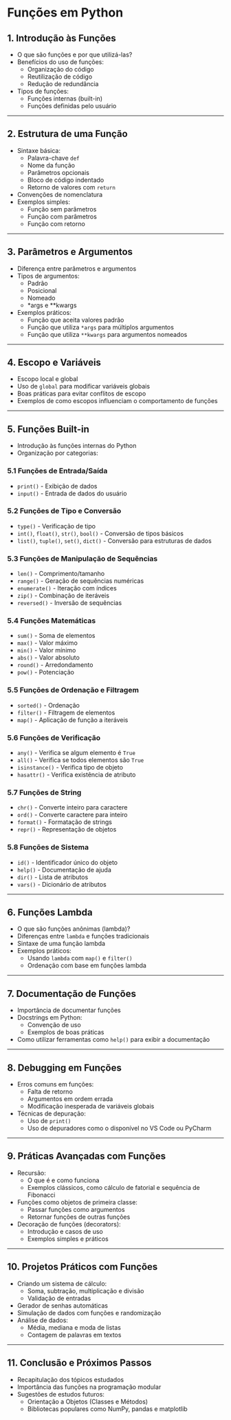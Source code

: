 # **Funções em Python**

## **1. Introdução às Funções**

- O que são funções e por que utilizá-las?
- Benefícios do uso de funções:
  - Organização do código
  - Reutilização de código
  - Redução de redundância
- Tipos de funções:
  - Funções internas (built-in)
  - Funções definidas pelo usuário

------

## **2. Estrutura de uma Função**

- Sintaxe básica:
  - Palavra-chave `def`
  - Nome da função
  - Parâmetros opcionais
  - Bloco de código indentado
  - Retorno de valores com `return`
- Convenções de nomenclatura
- Exemplos simples:
  - Função sem parâmetros
  - Função com parâmetros
  - Função com retorno

------

## **3. Parâmetros e Argumentos**

- Diferença entre parâmetros e argumentos
- Tipos de argumentos:
  - Padrão
  - Posicional
  - Nomeado
  - *args e **kwargs
- Exemplos práticos:
  - Função que aceita valores padrão
  - Função que utiliza `*args` para múltiplos argumentos
  - Função que utiliza `**kwargs` para argumentos nomeados

------

## **4. Escopo e Variáveis**

- Escopo local e global
- Uso de `global` para modificar variáveis globais
- Boas práticas para evitar conflitos de escopo
- Exemplos de como escopos influenciam o comportamento de funções

------

## **5. Funções Built-in**

- Introdução às funções internas do Python
- Organização por categorias:

### **5.1 Funções de Entrada/Saída**

- `print()` - Exibição de dados
- `input()` - Entrada de dados do usuário

### **5.2 Funções de Tipo e Conversão**

- `type()` - Verificação de tipo
- `int()`, `float()`, `str()`, `bool()` - Conversão de tipos básicos
- `list()`, `tuple()`, `set()`, `dict()` - Conversão para estruturas de dados

### **5.3 Funções de Manipulação de Sequências**

- `len()` - Comprimento/tamanho
- `range()` - Geração de sequências numéricas
- `enumerate()` - Iteração com índices
- `zip()` - Combinação de iteráveis
- `reversed()` - Inversão de sequências

### **5.4 Funções Matemáticas**

- `sum()` - Soma de elementos
- `max()` - Valor máximo
- `min()` - Valor mínimo
- `abs()` - Valor absoluto
- `round()` - Arredondamento
- `pow()` - Potenciação

### **5.5 Funções de Ordenação e Filtragem**

- `sorted()` - Ordenação
- `filter()` - Filtragem de elementos
- `map()` - Aplicação de função a iteráveis

### **5.6 Funções de Verificação**

- `any()` - Verifica se algum elemento é `True`
- `all()` - Verifica se todos elementos são `True`
- `isinstance()` - Verifica tipo de objeto
- `hasattr()` - Verifica existência de atributo

### **5.7 Funções de String**

- `chr()` - Converte inteiro para caractere
- `ord()` - Converte caractere para inteiro
- `format()` - Formatação de strings
- `repr()` - Representação de objetos

### **5.8 Funções de Sistema**

- `id()` - Identificador único do objeto
- `help()` - Documentação de ajuda
- `dir()` - Lista de atributos
- `vars()` - Dicionário de atributos

------

## **6. Funções Lambda**

- O que são funções anônimas (lambda)?
- Diferenças entre `lambda` e funções tradicionais
- Sintaxe de uma função lambda
- Exemplos práticos:
  - Usando `lambda` com `map()` e `filter()`
  - Ordenação com base em funções lambda

------

## **7. Documentação de Funções**

- Importância de documentar funções
- Docstrings em Python:
  - Convenção de uso
  - Exemplos de boas práticas
- Como utilizar ferramentas como `help()` para exibir a documentação

------

## **8. Debugging em Funções**

- Erros comuns em funções:
  - Falta de retorno
  - Argumentos em ordem errada
  - Modificação inesperada de variáveis globais
- Técnicas de depuração:
  - Uso de `print()`
  - Uso de depuradores como o disponível no VS Code ou PyCharm

------

## **9. Práticas Avançadas com Funções**

- Recursão:
  - O que é e como funciona
  - Exemplos clássicos, como cálculo de fatorial e sequência de Fibonacci
- Funções como objetos de primeira classe:
  - Passar funções como argumentos
  - Retornar funções de outras funções
- Decoração de funções (decorators):
  - Introdução e casos de uso
  - Exemplos simples e práticos

------

## **10. Projetos Práticos com Funções**

- Criando um sistema de cálculo:
  - Soma, subtração, multiplicação e divisão
  - Validação de entradas
- Gerador de senhas automáticas
- Simulação de dados com funções e randomização
- Análise de dados:
  - Média, mediana e moda de listas
  - Contagem de palavras em textos

------

## **11. Conclusão e Próximos Passos**

- Recapitulação dos tópicos estudados
- Importância das funções na programação modular
- Sugestões de estudos futuros:
  - Orientação a Objetos (Classes e Métodos)
  - Bibliotecas populares como NumPy, pandas e matplotlib